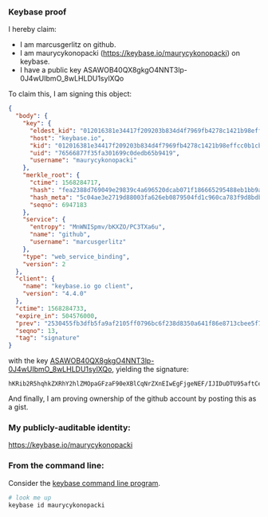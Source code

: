 ### Keybase proof

I hereby claim:

  * I am marcusgerlitz on github.
  * I am maurycykonopacki (https://keybase.io/maurycykonopacki) on keybase.
  * I have a public key ASAWOB40QX8gkgO4NNT3lp-0J4wUIbmO_8wLHLDU1sylXQo

To claim this, I am signing this object:

```json
{
  "body": {
    "key": {
      "eldest_kid": "012016381e34417f209203b834d4f7969fb4278c1421b98effcc0b1cb0d4d6cca55d0a",
      "host": "keybase.io",
      "kid": "012016381e34417f209203b834d4f7969fb4278c1421b98effcc0b1cb0d4d6cca55d0a",
      "uid": "76566877f35fa301699c0dedb65b9419",
      "username": "maurycykonopacki"
    },
    "merkle_root": {
      "ctime": 1568284717,
      "hash": "fea2388d769049e29839c4a696520dcab071f186665295488eb1bb9a95227e9132f4b8a3c6b5599fde45333e01f7c61ee1873e812e84ec570bec138d76705b74",
      "hash_meta": "5c04ae3e2719d88003fa626eb0879504fd1c960ca783f9d8bdb871caf11ca0af",
      "seqno": 6947183
    },
    "service": {
      "entropy": "MnWNISpmv/bKXZO/PC3TXa6u",
      "name": "github",
      "username": "marcusgerlitz"
    },
    "type": "web_service_binding",
    "version": 2
  },
  "client": {
    "name": "keybase.io go client",
    "version": "4.4.0"
  },
  "ctime": 1568284733,
  "expire_in": 504576000,
  "prev": "2530455fb3dfb5fa9af2105ff0796bc6f238d8350a641f86e8713cbee5f7304f",
  "seqno": 13,
  "tag": "signature"
}
```

with the key [ASAWOB40QX8gkgO4NNT3lp-0J4wUIbmO_8wLHLDU1sylXQo](https://keybase.io/maurycykonopacki), yielding the signature:

```
hKRib2R5hqhkZXRhY2hlZMOpaGFzaF90eXBlCqNrZXnEIwEgFjgeNEF/IJIDuDTU95aftCeMFCG5jv/MCxyw1NbMpV0Kp3BheWxvYWTESpcCDcQgJTBFX7Pftfqa8hBf8HlrxvI42DUKZB+G6HE8vuX3ME/EIOndPWqKKfCGNrTvo/4YyKLsGo/ca9LaltVNckMrpb57AgHCo3NpZ8RAPcVyKlT8yvekEpsEhhOAIgtd7h5NMTPr9LjvMw8uC71p0xWz6jAoPCt1dzUlkAxxTNew9VXRJHn+dToR1zROD6hzaWdfdHlwZSCkaGFzaIKkdHlwZQildmFsdWXEIHLQl04mB/u08HL7VHVd5laHrsGZXyuz9gl8NxQoxFW0o3RhZ80CAqd2ZXJzaW9uAQ==

```

And finally, I am proving ownership of the github account by posting this as a gist.

### My publicly-auditable identity:

https://keybase.io/maurycykonopacki

### From the command line:

Consider the [keybase command line program](https://keybase.io/download).

```bash
# look me up
keybase id maurycykonopacki
```
